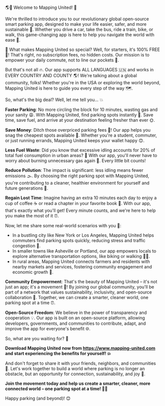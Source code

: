 🌎💨 Welcome to Mapping United! 🎉

We're thrilled to introduce you to our revolutionary global open-source smart parking app, designed to make your life easier, safer, and more sustainable 🌟. Whether you drive a car, take the bus, ride a train, bike, or walk, this game-changing app is here to help you navigate the world with ease 👣.

📱 What makes Mapping United so special? Well, for starters, it's 100% FREE 💸! That's right, no subscription fees, no hidden costs. Our mission is to empower your daily commute, not to line our pockets 🤑.

But that's not all 🔥. Our app supports ALL LANGUAGES 🇺🇳 and works in EVERY COUNTRY AND COUNTY 🌎! We're talking about a global community, folks! Whether you're in the USA or exploring the world beyond, Mapping United is here to guide you every step of the way 🗺️.

So, what's the big deal? Well, let me tell you... 💥

**Faster Parking**: No more circling the block for 10 minutes, wasting gas and your sanity 😩. With Mapping United, find parking spots instantly 🔴. Save time, save fuel, and arrive at your destination feeling fresher than ever 🌞.

**Save Money**: Ditch those overpriced parking fees 👋! Our app helps you snag the cheapest spots available 💸. Whether you're a student, commuter, or just running errands, Mapping United keeps your wallet happy 😊.

**Less Fuel Waste**: Did you know that excessive idling accounts for 20% of total fuel consumption in urban areas? 🚨 With our app, you'll never have to worry about burning unnecessary gas again 🔴. Every little bit counts!

**Reduce Pollution**: The impact is significant: less idling means fewer emissions 🌫️. By choosing the right parking spot with Mapping United, you're contributing to a cleaner, healthier environment for yourself and future generations 💚.

**Regain Lost Time**: Imagine having an extra 10 minutes each day to enjoy a cup of coffee ☕️ or read a chapter in your favorite book 📖. With our app, that's exactly what you'll get! Every minute counts, and we're here to help you make the most of it ⏰.

Now, let me share some real-world scenarios with you 🌈:

* In a bustling city like New York or Los Angeles, Mapping United helps commuters find parking spots quickly, reducing stress and traffic congestion 🚨.
* In smaller towns like Asheville or Portland, our app empowers locals to explore alternative transportation options, like biking or walking 🚴‍♀️.
* In rural areas, Mapping United connects farmers and residents with nearby markets and services, fostering community engagement and economic growth 🌾.

**Community Empowerment**: That's the beauty of Mapping United – it's not just an app; it's a movement 💪! By joining our global community, you'll be part of a network that values sustainability, inclusivity, and open-source collaboration 🤝. Together, we can create a smarter, cleaner world, one parking spot at a time ⏰.

**Open-Source Freedom**: We believe in the power of transparency and cooperation 💡. Our app is built on an open-source platform, allowing developers, governments, and communities to contribute, adapt, and improve the app for everyone's benefit 🌐.

So, what are you waiting for? 🤔

**Download Mapping United now from https://www.mapping-united.com and start experiencing the benefits for yourself! 💥**

And don't forget to share it with your friends, neighbors, and communities 📢. Let's work together to build a world where parking is no longer an obstacle, but an opportunity for connection, sustainability, and joy 🌈.

**Join the movement today and help us create a smarter, cleaner, more connected world – one parking spot at a time! 💪🌟**

Happy parking (and beyond)! 😊